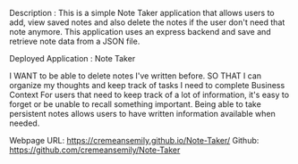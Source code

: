 Description :
This is a simple Note Taker application that allows users to add, view saved notes and also delete the notes if the user don't need that note anymore. This application uses an express backend and save and retrieve note data from a JSON file.

Deployed Application :
Note Taker

I WANT to be able to delete notes I've written before.
SO THAT I can organize my thoughts and keep track of tasks I need to complete
Business Context
For users that need to keep track of a lot of information, it's easy to forget or be unable to recall something important.
Being able to take persistent notes allows users to have written information available when needed.

Webpage URL: https://cremeansemily.github.io/Note-Taker/
Github: https://github.com/cremeansemily/Note-Taker
